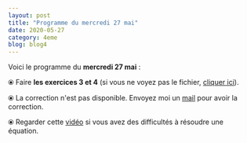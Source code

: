 ```yaml
---
layout: post
title: "Programme du mercredi 27 mai"
date: 2020-05-27
category: 4eme
blog: blog4
---
```


Voici le programme du <b>mercredi 27 mai</b> :

⦿ Faire <b>les exercices 3 et 4</b> (si vous ne voyez pas le fichier, <a href="/exercices/4eme/4eme_exercices_mercredi_27_mai_2020.pdf">cliquer ici</a>). 

<object data="/exercices/4eme/4eme_exercices_mercredi_27_mai_2020.pdf" width="100%" height="500" type='application/pdf'></object>

⦿ La correction n'est pas disponible. Envoyez moi un <a href="mailto:benjamindang2015@gmail.com">mail</a> pour avoir la correction.

⦿ Regarder cette <a class="video" href="https://youtu.be/uV_EmbYu9_E">vidéo</a> si vous avez des difficultés à résoudre une équation.
